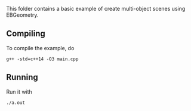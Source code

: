 This folder contains a basic example of create multi-object scenes using EBGeometry.

Compiling
---------

To compile the example, do

    g++ -std=c++14 -O3 main.cpp

Running
-------

Run it with

    ./a.out
